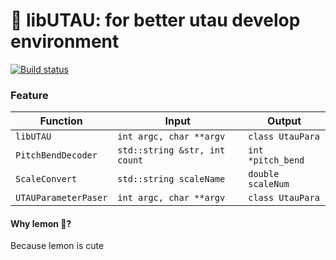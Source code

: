 # 🍋 libUTAU: for better utau develop environment

[![Build status](https://ci.appveyor.com/api/projects/status/5t5foqumhbcvr8dk?svg=true)](https://ci.appveyor.com/project/GloomyGhost-MosquitoCoil/libutau)


### Feature

| Function             | Input                         | Output            |
| -------------------- | ----------------------------- | ----------------- |
| `libUTAU`            | `int argc, char **argv`       | `class UtauPara`  |
| `PitchBendDecoder`   | `std::string &str, int count` | `int *pitch_bend` |
| `ScaleConvert`       | `std::string scaleName`       | `double scaleNum` |
| `UTAUParameterPaser` | `int argc, char **argv`       | `class UtauPara`  |

#### Why lemon 🍋?

Because lemon is cute
